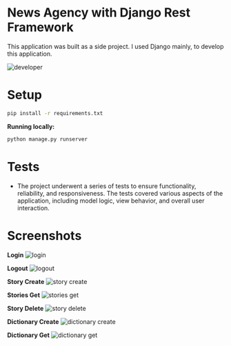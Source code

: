 # News Agency with Django Rest Framework
This application was built as a side project. I used Django mainly, to develop this application.


![developer](https://img.shields.io/badge/Developed%20By%20%3A-Inzamamul%20Haque%20Ashique-red)

# Setup

```bash
pip install -r requirements.txt
```

**Running locally:**

```bash
python manage.py runserver
```

# Tests
- The project underwent a series of tests to ensure functionality, reliability, and responsiveness. The tests covered various aspects of the application, including model logic, view behavior, and overall user interaction.

# Screenshots 

**Login**
![login](https://github.com/ExpoPythonist/news_agency/blob/master/image/Login.png)

**Logout**
![logout](https://github.com/ExpoPythonist/news_agency/blob/master/image/Logout.png)

**Story Create**
![story create](https://github.com/ExpoPythonist/news_agency/blob/master/image/Stories_create.png)

**Stories Get**
![stories get](https://github.com/ExpoPythonist/news_agency/blob/master/image/Stories_get.png)

**Story Delete**
![story delete](https://github.com/ExpoPythonist/news_agency/blob/master/image/Stories_delete.png)

**Dictionary Create**
![dictionary create](https://github.com/ExpoPythonist/news_agency/blob/master/image/Dictionary_create.png)

**Dictionary Get**
![dictionary get](https://github.com/ExpoPythonist/news_agency/blob/master/image/Dictionary_get.png)
